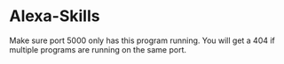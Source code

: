# Alexa-Skills

Make sure port 5000 only has this program running. You will get a 404 if multiple programs are running on the same port.
